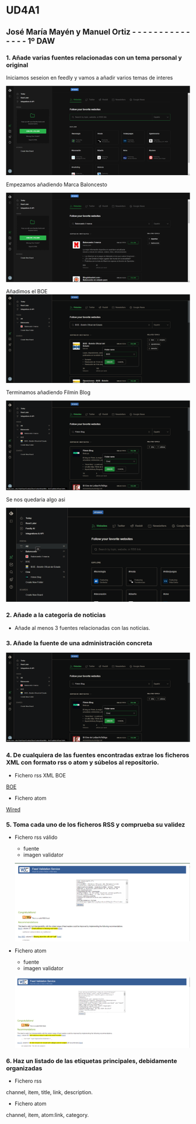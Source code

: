 # UD4A1
## José María Mayén  y Manuel Ortiz - - - - - - - - - - - - - - - 1º DAW
### 1. Añade varias fuentes relacionadas con un tema personal y original
Iniciamos seseion en feedly y vamos a añadir varios temas de interes

![alt](Captura%20de%20pantalla%202024-01-16%20100625.png)


Empezamos añadiendo Marca Baloncesto

![alt](Captura%20de%20pantalla%202024-01-16%20100654.png)

Añadimos el BOE
![alt](Captura%20de%20pantalla%202024-01-17%20104353.png)


Terminamos añadiendo Filmin Blog

![alt](Captura%20de%20pantalla%202024-01-17%20104439.png)

Se nos quedaria algo asi

![alt](Captura%20de%20pantalla%202024-01-17%20104514.png)

### 2. Añade a la categoría de noticias
- Añade al menos 3 fuentes relacionadas con las noticias. 
 
### 3. Añade la fuente de una administración concreta
![alt](Captura%20de%20pantalla%202024-01-17%20104439.png)



### 4. De cualquiera de las fuentes encontradas extrae los ficheros XML con formato rss o atom y súbelos al repositorio.
- Fichero rss
  XML BOE

[BOE](boe.php)

- Fichero atom

[Wired](wired%20atom.rss)


### 5. Toma cada uno de los ficheros RSS y comprueba su validez
- Fichero rss válido
  - fuente
  - imagen validator

  ![alt](validator.PNG)

- Fichero atom
  - fuente
  - imagen validator
  
  ![alt](wired%20atom%20validator.png)
### 6. Haz un listado de las etiquetas principales, debidamente organizadas
- Fichero rss
  
channel, item, title, link, description.

- Fichero atom

channel, item, atom:link, category.